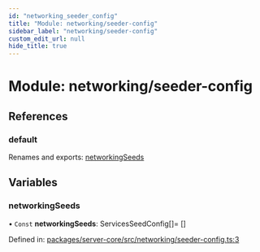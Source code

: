 ```yaml
---
id: "networking_seeder_config"
title: "Module: networking/seeder-config"
sidebar_label: "networking/seeder-config"
custom_edit_url: null
hide_title: true
---
```


# Module: networking/seeder-config

## References

### default

Renames and exports: [networkingSeeds](networking_seeder_config.md#networkingseeds)

## Variables

### networkingSeeds

• `Const` **networkingSeeds**: ServicesSeedConfig[]= []

Defined in: [packages/server-core/src/networking/seeder-config.ts:3](https://github.com/xr3ngine/xr3ngine/blob/a16a45d7e/packages/server-core/src/networking/seeder-config.ts#L3)
